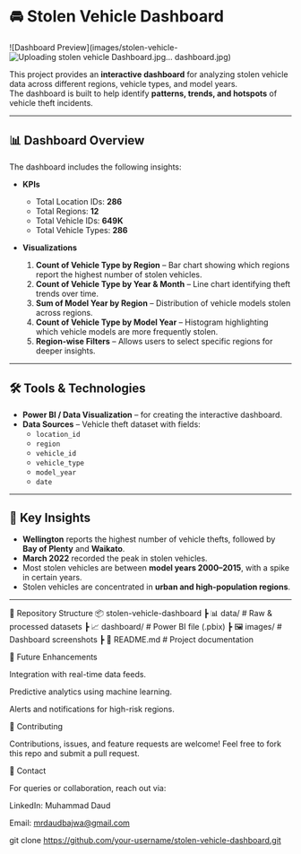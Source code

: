 # 🚘 Stolen Vehicle Dashboard
![Dashboard Preview](images/stolen-vehicle-![Uploading stolen vehicle Dashboard.jpg…]()
dashboard.jpg)

This project provides an **interactive dashboard** for analyzing stolen vehicle data across different regions, vehicle types, and model years.  
The dashboard is built to help identify **patterns, trends, and hotspots** of vehicle theft incidents.

---

## 📊 Dashboard Overview

The dashboard includes the following insights:

- **KPIs**  
  - Total Location IDs: **286**  
  - Total Regions: **12**  
  - Total Vehicle IDs: **649K**  
  - Total Vehicle Types: **286**  

- **Visualizations**  
  1. **Count of Vehicle Type by Region** – Bar chart showing which regions report the highest number of stolen vehicles.  
  2. **Count of Vehicle Type by Year & Month** – Line chart identifying theft trends over time.  
  3. **Sum of Model Year by Region** – Distribution of vehicle models stolen across regions.  
  4. **Count of Vehicle Type by Model Year** – Histogram highlighting which vehicle models are more frequently stolen.  
  5. **Region-wise Filters** – Allows users to select specific regions for deeper insights.  

---

## 🛠️ Tools & Technologies

- **Power BI / Data Visualization** – for creating the interactive dashboard.  
- **Data Sources** – Vehicle theft dataset with fields:  
  - `location_id`  
  - `region`  
  - `vehicle_id`  
  - `vehicle_type`  
  - `model_year`  
  - `date`  

---

## 📌 Key Insights

- **Wellington** reports the highest number of vehicle thefts, followed by **Bay of Plenty** and **Waikato**.  
- **March 2022** recorded the peak in stolen vehicles.  
- Most stolen vehicles are between **model years 2000–2015**, with a spike in certain years.  
- Stolen vehicles are concentrated in **urban and high-population regions**.  

---

📂 Repository Structure
📦 stolen-vehicle-dashboard
 ┣ 📊 data/          # Raw & processed datasets
 ┣ 📈 dashboard/     # Power BI file (.pbix)
 ┣ 🖼️ images/        # Dashboard screenshots
 ┣ 📄 README.md      # Project documentation

 🔮 Future Enhancements

Integration with real-time data feeds.

Predictive analytics using machine learning.

Alerts and notifications for high-risk regions.

🤝 Contributing

Contributions, issues, and feature requests are welcome!
Feel free to fork this repo and submit a pull request.

📧 Contact

For queries or collaboration, reach out via:

LinkedIn: Muhammad Daud 

Email: mrdaudbajwa@gmail.com

  
   git clone https://github.com/your-username/stolen-vehicle-dashboard.git

